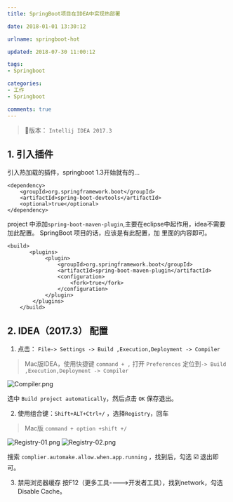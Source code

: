 ```yaml
---
title: SpringBoot项目在IDEA中实现热部署

date: 2018-01-01 13:30:12

urlname: springboot-hot

updated: 2018-07-30 11:00:12

tags:
- Springboot

categories:
- 工作
- Springboot

comments: true
---
```


> 版本： `Intellij IDEA 2017.3 `

## 1. 引入插件
引入热加载的插件，springboot 1.3开始就有的...

```
<dependency>
    <groupId>org.springframework.boot</groupId>
    <artifactId>spring-boot-devtools</artifactId>
    <optional>true</optional>
</dependency>
```
project 中添加`spring-boot-maven-plugin`,主要在eclipse中起作用，idea不需要加此配置。
SpringBoot 项目的话，应该是有此配置，加 <configuration> 里面的内容即可。

```
<build>
       <plugins>
            <plugin>
                <groupId>org.springframework.boot</groupId>
                <artifactId>spring-boot-maven-plugin</artifactId>
                <configuration>
                    <fork>true</fork>
                </configuration>
            </plugin>
        </plugins>
    </build>
```
## 2. IDEA（2017.3）  配置
1. 点击： `File-> Settings -> Build ,Execution,Deployment -> Compiler `
> Mac版IDEA，使用快捷键 `command + ,` 打开 `Preferences`
> 定位到`-> Build ,Execution,Deployment -> Compiler `

![Compiler.png](https://upload-images.jianshu.io/upload_images/1552105-1d6baae9f115170b.png?imageMogr2/auto-orient/strip%7CimageView2/2/w/940)

选中 `Build project automatically`，然后点击  `OK` 保存退出。

2. 使用组合键：`Shift+ALT+Ctrl+/` ，选择`Registry`，回车
> Mac版  `command + option +shift +/`

![Registry-01.png](https://upload-images.jianshu.io/upload_images/1552105-3598a1828697e483.png?imageMogr2/auto-orient/strip%7CimageView2/2/w/740)
![Registry-02.png](https://upload-images.jianshu.io/upload_images/1552105-ca65db85c2ae5a1b.png?imageMogr2/auto-orient/strip%7CimageView2/2/w/940)

搜索 `complier.automake.allow.when.app.running` ，找到后，勾选 ☑️ 退出即可。

3. 禁用浏览器缓存
按F12（更多工具---->开发者工具），找到network，勾选Disable Cache。



